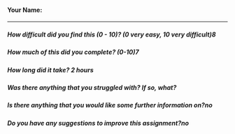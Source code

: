 #### Your Name:

---

##### How difficult did you find this (0 - 10)? (0 very easy, 10 very difficult)8
##### How much of this did you complete? (0-10)7
##### How long did it take? 2 hours
##### Was there anything that you struggled with?  If so, what?
##### Is there anything that you would like some further information on?no
##### Do you have any suggestions to improve this assignment?no
